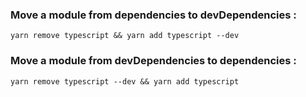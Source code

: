 ### Move a module from dependencies to devDependencies :

```shell
yarn remove typescript && yarn add typescript --dev
```

### Move a module from devDependencies to dependencies :

```shell
yarn remove typescript --dev && yarn add typescript
```
